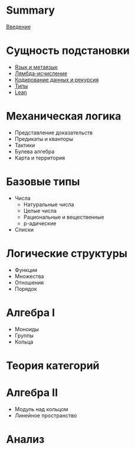 # Summary

[Введение](./intro.md)

# Сущность подстановки

- [Язык и метаязык](./subst/meta.md)
- [Лямбда-исчисление](./subst/lambda.md)
- [Кодирование данных и рекурсия](./subst/data.md)
- [Типы](./subst/types.md)
- [Lean](./subst/lean.md)

# Механическая логика
- Представление доказательств
- Предикаты и кванторы
- Тактики
- Булева алгебра
- Карта и территория

# Базовые типы
- Числа
    - Натуральные числа
    - Целые числа
    - Рациональные и вещественные
    - p-адические
- Списки

# Логические структуры
- Функции
- Множества
- Отношения
- Порядок

# Алгебра I
- Моноиды
- Группы
- Кольца

# Теория категорий

# Алгебра II
- Модуль над кольцом
- Линейное пространство

# Анализ
